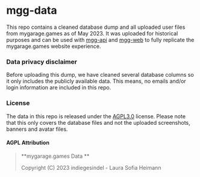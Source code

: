# mgg-data
This repo contains a cleaned database dump and all uploaded user files from mygarage.games as of May 2023. It was uploaded for historical purposes and can be used with [mgg-api](https://github.com/LauraWebdev/mgg-api) and [mgg-web](https://github.com/LauraWebdev/mgg-web) to fully replicate the mygarage.games website experience.

### Data privacy disclaimer
Before uploading this dump, we have cleaned several database columns so it only includes the publicly available data. This means, no emails and/or login information are included in this repo.

### License
The data in this repo is released under the [AGPL3.0](https://www.gnu.org/licenses/agpl-3.0.en.html) license. Please note that this only covers the database files and not the uploaded screenshots, banners and avatar files.

#### AGPL Attribution
> **mygarage.games Data **
>
> Copyright (C) 2023 indiegesindel - Laura Sofia Heimann